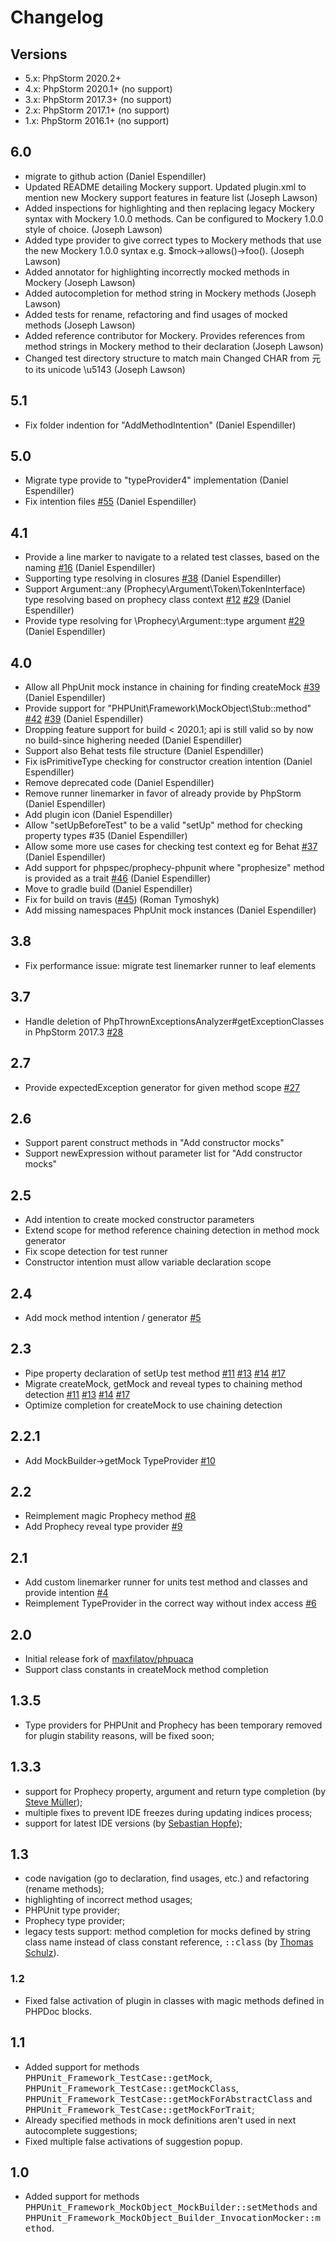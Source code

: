 # Changelog

## Versions
* 5.x: PhpStorm 2020.2+
* 4.x: PhpStorm 2020.1+ (no support)
* 3.x: PhpStorm 2017.3+ (no support)
* 2.x: PhpStorm 2017.1+ (no support)
* 1.x: PhpStorm 2016.1+ (no support)

## 6.0
* migrate to github action (Daniel Espendiller)
* Updated README detailing Mockery support. Updated plugin.xml to mention new Mockery support features in feature list (Joseph Lawson)
* Added inspections for highlighting and then replacing legacy Mockery syntax with Mockery 1.0.0 methods. Can be configured to Mockery 1.0.0 style of choice. (Joseph Lawson)
* Added type provider to give correct types to Mockery methods that use the new Mockery 1.0.0 syntax e.g. $mock->allows()->foo(). (Joseph Lawson)
* Added annotator for highlighting incorrectly mocked methods in Mockery (Joseph Lawson)
* Added autocompletion for method string in Mockery methods (Joseph Lawson)
* Added tests for rename, refactoring and find usages of mocked methods (Joseph Lawson)
* Added reference contributor for Mockery. Provides references from method strings in Mockery method to their declaration (Joseph Lawson)
* Changed test directory structure to match main Changed CHAR from 元 to its unicode \u5143 (Joseph Lawson)

## 5.1
* Fix folder indention for "AddMethodIntention" (Daniel Espendiller)

## 5.0
* Migrate type provide to "typeProvider4" implementation (Daniel Espendiller)
* Fix intention files [#55](https://github.com/Haehnchen/idea-php-phpunit-plugin/issues/55) (Daniel Espendiller)

## 4.1
* Provide a line marker to navigate to a related test classes, based on the naming [#16](https://github.com/Haehnchen/idea-php-phpunit-plugin/issues/16) (Daniel Espendiller)
* Supporting type resolving in closures [#38](https://github.com/Haehnchen/idea-php-phpunit-plugin/issues/38) (Daniel Espendiller)
* Support Argument::any (Prophecy\\Argument\\Token\\TokenInterface) type resolving based on prophecy class context [#12](https://github.com/Haehnchen/idea-php-phpunit-plugin/issues/12) [#29](https://github.com/Haehnchen/idea-php-phpunit-plugin/issues/29) (Daniel Espendiller)
* Provide type resolving for \\Prophecy\\Argument::type argument [#29](https://github.com/Haehnchen/idea-php-phpunit-plugin/issues/29) (Daniel Espendiller)

## 4.0
* Allow all PhpUnit mock instance in chaining for finding createMock [#39](https://github.com/Haehnchen/idea-php-phpunit-plugin/issues/39) (Daniel Espendiller)
* Provide support for "PHPUnit\\Framework\\MockObject\\Stub::method" [#42](https://github.com/Haehnchen/idea-php-phpunit-plugin/issues/42) [#39](https://github.com/Haehnchen/idea-php-phpunit-plugin/issues/39) (Daniel Espendiller)
* Dropping feature support for build < 2020.1; api is still valid so by now no build-since highering needed (Daniel Espendiller)
* Support also Behat tests file structure (Daniel Espendiller)
* Fix isPrimitiveType checking for constructor creation intention (Daniel Espendiller)
* Remove deprecated code (Daniel Espendiller)
* Remove runner linemarker in favor of already provide by PhpStorm (Daniel Espendiller)
* Add plugin icon (Daniel Espendiller)
* Allow "setUpBeforeTest" to be a valid "setUp" method for checking property types #35 (Daniel Espendiller)
* Allow some more use cases for checking test context eg for Behat [#37](https://github.com/Haehnchen/idea-php-phpunit-plugin/issues/37) (Daniel Espendiller)
* Add support for phpspec/prophecy-phpunit where "prophesize" method is provided as a trait [#46](https://github.com/Haehnchen/idea-php-phpunit-plugin/issues/46) (Daniel Espendiller)
* Move to gradle build (Daniel Espendiller)
* Fix for build on travis ([#45](https://github.com/Haehnchen/idea-php-phpunit-plugin/issues/45)) (Roman Tymoshyk)
* Add missing namespaces PhpUnit mock instances (Daniel Espendiller)

## 3.8
* Fix performance issue: migrate test linemarker runner to leaf elements

## 3.7
* Handle deletion of PhpThrownExceptionsAnalyzer#getExceptionClasses in PhpStorm 2017.3 [#28](https://github.com/Haehnchen/idea-php-phpunit-plugin/pull/28)

## 2.7
* Provide expectedException generator for given method scope [#27](https://github.com/Haehnchen/idea-php-phpunit-plugin/issues/27)
    
## 2.6
* Support parent construct methods in "Add constructor mocks"
* Support newExpression without parameter list for "Add constructor mocks"

## 2.5
* Add intention to create mocked constructor parameters
* Extend scope for method reference chaining detection in method mock generator
* Fix scope detection for test runner
* Constructor intention must allow variable declaration scope

## 2.4
* Add mock method intention / generator [#5](https://github.com/Haehnchen/idea-php-phpunit-plugin/issues/5)

## 2.3
* Pipe property declaration of setUp test method [#11](https://github.com/Haehnchen/idea-php-phpunit-plugin/issues/11) [#13](https://github.com/Haehnchen/idea-php-phpunit-plugin/issues/13) [#14](https://github.com/Haehnchen/idea-php-phpunit-plugin/issues/14) [#17](https://github.com/Haehnchen/idea-php-phpunit-plugin/issues/17)
* Migrate createMock, getMock and reveal types to chaining method detection [#11](https://github.com/Haehnchen/idea-php-phpunit-plugin/issues/11) [#13](https://github.com/Haehnchen/idea-php-phpunit-plugin/issues/13) [#14](https://github.com/Haehnchen/idea-php-phpunit-plugin/issues/14) [#17](https://github.com/Haehnchen/idea-php-phpunit-plugin/issues/17)
* Optimize completion for createMock to use chaining detection

## 2.2.1
* Add MockBuilder->getMock TypeProvider [#10](https://github.com/Haehnchen/idea-php-phpunit-plugin/issues/10)

## 2.2
* Reimplement magic Prophecy method [#8](https://github.com/Haehnchen/idea-php-phpunit-plugin/issues/8)
* Add Prophecy reveal type provider [#9](https://github.com/Haehnchen/idea-php-phpunit-plugin/issues/9)

## 2.1
* Add custom linemarker runner for units test method and classes and provide intention [#4](https://github.com/Haehnchen/idea-php-phpunit-plugin/issues/4)
* Reimplement TypeProvider in the correct way without index access [#6](https://github.com/Haehnchen/idea-php-phpunit-plugin/issues/6)

## 2.0
* Initial release fork of [maxfilatov/phpuaca](https://github.com/maxfilatov/phpuaca/)
* Support class constants in createMock method completion

## 1.3.5
* Type providers for PHPUnit and Prophecy has been temporary removed for plugin stability reasons, will be fixed soon;

## 1.3.3
* support for Prophecy property, argument and return type completion (by [Steve Müller](https://github.com/deeky666));
* multiple fixes to prevent IDE freezes during updating indices process;
* support for latest IDE versions (by [Sebastian Hopfe](https://github.com/shopfe));

## 1.3
* code navigation (go to declaration, find usages, etc.) and refactoring (rename methods);
* highlighting of incorrect method usages;
* PHPUnit type provider;
* Prophecy type provider;
* legacy tests support: method completion for mocks defined by string class name instead of class constant reference, <tt>::class</tt> (by [Thomas Schulz](https://github.com/King2500)).

### 1.2
* Fixed false activation of plugin in classes with magic methods defined in PHPDoc blocks.

## 1.1
* Added support for methods <tt>PHPUnit_Framework_TestCase::getMock</tt>, <tt>PHPUnit_Framework_TestCase::getMockClass</tt>, <tt>PHPUnit_Framework_TestCase::getMockForAbstractClass</tt> and <tt>PHPUnit_Framework_TestCase::getMockForTrait</tt>;
* Already specified methods in mock definitions aren't used in next autocomplete suggestions;
* Fixed multiple false activations of suggestion popup.

## 1.0
* Added support for methods <tt>PHPUnit_Framework_MockObject_MockBuilder::setMethods</tt> and <tt>PHPUnit_Framework_MockObject_Builder_InvocationMocker::method</tt>.